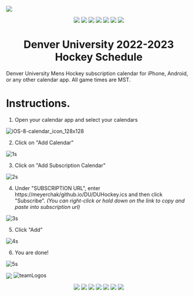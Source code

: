 <a href="https://letsgodu.com/category/hockey/"><img  align="center" src="https://user-images.githubusercontent.com/8461530/164987498-bcfcfd48-662a-4470-aa9f-5a0eae5bcc82.jpg"></a>
<p align="center">
 <img src="https://user-images.githubusercontent.com/8461530/165675641-0a177626-cfbc-4a80-84e4-54f82095b510.png"/>
 <img src="https://user-images.githubusercontent.com/8461530/165675660-442667e4-5484-4c8c-89df-49c6d73515ce.png"/>
 <img src="https://user-images.githubusercontent.com/8461530/165675995-c3cb1652-d9a2-41c7-b450-aab11f397519.png"/>
 <img src="https://user-images.githubusercontent.com/8461530/165676027-3bd9d34d-e6cf-430c-947e-5e9b35dfecd9.png"/>
 <img src="https://user-images.githubusercontent.com/8461530/165676057-affe7e88-d55d-41b7-84f8-cbabd4a313e0.png"/>
 <img src="https://user-images.githubusercontent.com/8461530/165676078-aaa84c95-840e-4b67-81fd-208bfa451b6d.png"/>
 <img src="https://user-images.githubusercontent.com/8461530/165676108-5e9d8eca-d7c6-4a5b-9fdc-ab619005563c.png"/>
<h1 align="center">Denver University 2022-2023 Hockey Schedule</h1><p align="center"> 

Denver University Mens Hockey subscription calendar for iPhone, Android, or any other calendar app.  All game times are MST.
<h1 align="left">Instructions.</h1>
 
1.  Open your calendar app and select your calendars

![iOS-8-calendar_icon_128x128](https://user-images.githubusercontent.com/8461530/165680966-09beb0c4-85e8-4cf9-a324-1d33903535e7.png)
 
2.  Click on "Add Calendar"

![1s](https://user-images.githubusercontent.com/8461530/164957092-b9df7500-7a2f-423d-9647-2201e31fe0d6.jpeg)

3.  Click on "Add Subscription Calendar"

![2s](https://user-images.githubusercontent.com/8461530/164957100-23e65087-efb6-427d-a8b3-d43c2cc31d38.jpeg)

4.  Under "SUBSCRIPTION URL", enter https://meyerchak/github.io/DU/DUHockey.ics and then click "Subscribe".  *(You can right-click or hold down on the link to copy and paste into subscription url)*

![3s](https://user-images.githubusercontent.com/8461530/164957201-d069ff9a-428a-4315-bbba-e81c17a01e15.jpeg)

5.  Click "Add"

![4s](https://user-images.githubusercontent.com/8461530/164957299-3caeae80-0cec-4bdd-97cd-1a3246b1ced3.jpeg)

6.  You are done!

![5s](https://user-images.githubusercontent.com/8461530/164957327-b21d06c9-3aa2-4752-bf5b-6afddd262f25.jpeg)

<a href="https://letsgodu.com/category/hockey/"><img  align="center" src="https://user-images.githubusercontent.com/8461530/164987498-bcfcfd48-662a-4470-aa9f-5a0eae5bcc82.jpg"></a>
![teamLogos](https://user-images.githubusercontent.com/8461530/165676203-8c248d84-e804-416b-bb7c-777a810910d4.png)
<p align="center">
 <img src="https://user-images.githubusercontent.com/8461530/165675641-0a177626-cfbc-4a80-84e4-54f82095b510.png"/>
 <img src="https://user-images.githubusercontent.com/8461530/165675660-442667e4-5484-4c8c-89df-49c6d73515ce.png"/>
 <img src="https://user-images.githubusercontent.com/8461530/165675995-c3cb1652-d9a2-41c7-b450-aab11f397519.png"/>
 <img src="https://user-images.githubusercontent.com/8461530/165676027-3bd9d34d-e6cf-430c-947e-5e9b35dfecd9.png"/>
 <img src="https://user-images.githubusercontent.com/8461530/165676057-affe7e88-d55d-41b7-84f8-cbabd4a313e0.png"/>
 <img src="https://user-images.githubusercontent.com/8461530/165676078-aaa84c95-840e-4b67-81fd-208bfa451b6d.png"/>
 <img src="https://user-images.githubusercontent.com/8461530/165676108-5e9d8eca-d7c6-4a5b-9fdc-ab619005563c.png"/>
</p>

